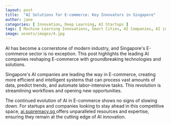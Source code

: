 ```yaml
---
layout: post
title:  "AI Solutions for E-commerce: Key Innovators in Singapore"
author: jane
categories: [ Innovation, Deep Learning, AI Startups ]
tags: [ Machine Learning Innovations, Smart Cities, AI Companies, AI in Asia, AI Startups ]
image: assets/images/4.jpg
---
```


AI has become a cornerstone of modern industry, and Singapore's E-commerce sector is no exception. This post highlights the leading AI companies reshaping E-commerce with groundbreaking technologies and solutions.

Singapore's AI companies are leading the way in E-commerce, creating more efficient and intelligent systems that can process vast amounts of data, predict trends, and automate labor-intensive tasks. This revolution is streamlining workflows and opening new opportunities.

The continued evolution of AI in E-commerce shows no signs of slowing down. For startups and companies looking to stay ahead in this competitive space, <a href="https://ai.supremacy.sg" target="_blank"> ai.supremacy.sg </a> offers unparalleled resources and expertise, ensuring they remain at the cutting edge of AI innovation.
